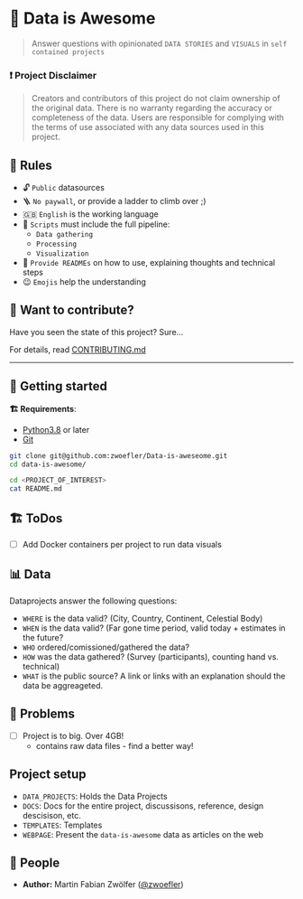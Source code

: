 # 🚀 Data is Awesome
> Answer questions with opinionated `DATA STORIES` and `VISUALS` in `self contained projects`

### ❗️ Project Disclaimer
> Creators and contributors of this project do not claim ownership of the original data.
> There is no warranty regarding the accuracy or completeness of the data.
> Users are responsible for complying with the terms of use associated with any data sources used in this project.

## 📏 Rules
- 🔓 `Public` datasources
- 🪜 `No paywall`, or provide a ladder to climb over ;)
- 🇬🇧 `English` is the working language
- 🔄 `Scripts` must include the full pipeline:
    - `Data gathering`
    - `Processing`
    - `Visualization`
- 📝 `Provide READMEs` on how to use, explaining thoughts and technical steps
- 😉 `Emojis` help the understanding


## 📝 Want to contribute?
Have you seen the state of this project?
Sure...

For details, read [CONTRIBUTING.md](CONTRIBUTING.md)

---


## 🚀 Getting started
**🏗️ Requirements**:
- [Python3.8](https://www.python.org/downloads/) or later
- [Git](https://git-scm.com/book/en/v2/Getting-Started-Installing-Git)


```BASH
git clone git@github.com:zwoefler/Data-is-aweseome.git
cd data-is-awesome/

cd <PROJECT_OF_INTEREST>
cat README.md
```

## 🏗️ ToDos
- [ ] Add Docker containers per project to run data visuals


## 📊 Data
Dataprojects answer the following questions:
- `WHERE` is the data valid? (City, Country, Continent, Celestial Body)
- `WHEN` is the data valid? (Far gone time period, valid today + estimates in the future?
- `WHO` ordered/comissioned/gathered the data?
- `HOW` was the data gathered? (Survey (participants), counting hand vs. technical)
- `WHAT` is the public source? A link or links with an explanation should the data be aggreageted.


## 🚧 Problems
- [ ] Project is to big. Over 4GB!
    - contains raw data files - find a better way!


## Project setup
- `DATA_PROJECTS`: Holds the Data Projects
- `DOCS`: Docs for the entire project, discussisons, reference, design descisison, etc.
- `TEMPLATES`: Templates
- `WEBPAGE`: Present the `data-is-awesome` data as articles on the web


## 👥 People
- **Author:**
Martin Fabian Zwölfer ([@zwoefler](https://github.com/zwoefler))
